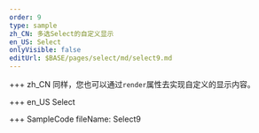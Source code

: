 ```yaml
---
order: 9
type: sample
zh_CN: 多选Select的自定义显示
en_US: Select
onlyVisible: false
editUrl: $BASE/pages/select/md/select9.md
---
```


+++ zh_CN
同样，您也可以通过<Code>render</Code>属性去实现自定义的显示内容。

+++ en_US
Select

+++ SampleCode
fileName: Select9
